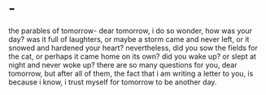 # -
the parables of tomorrow-
dear tomorrow,
i do so wonder,
how was your day?
was it full of laughters,
or maybe a storm came and never left, 
or  it snowed and hardened your heart?
nevertheless, 
did you sow the fields for the cat,
or perhaps 
it came home on its own?
did you wake up?
or slept at night and never woke up?
there are so many questions for you, dear tomorrow,
but after all of them,
the fact that i am writing a letter to you,
is because i know,
i trust myself for tomorrow
to be another day.

